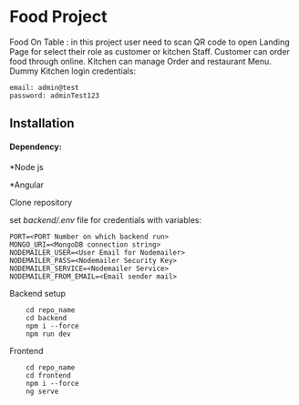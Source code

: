 
# Food Project

Food On Table : in this project user need to scan QR code to open Landing Page for select their role as customer or kitchen Staff.
Customer can order food through online.
Kitchen can manage Order and restaurant Menu.
Dummy Kitchen login credentials:
```
email: admin@test
password: adminTest123
```
## Installation
#### Dependency:

*Node js

*Angular

Clone repository

set *backend/.env* file for credentials with variables:
```
PORT=<PORT Number on which backend run>
MONGO_URI=<MongoDB connection string>
NODEMAILER_USER=<User Email for Nodemailer>
NODEMAILER_PASS=<Nodemailer Security Key>
NODEMAILER_SERVICE=<Nodemailer Service>
NODEMAILER_FROM_EMAIL=<Email sender mail>

```


 Backend setup
```
    cd repo_name
    cd backend
    npm i --force
    npm run dev

```
Frontend
```
    cd repo_name
    cd frontend
    npm i --force
    ng serve
```
